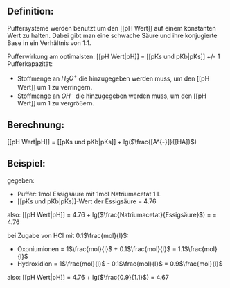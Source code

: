 
## Definition:
Puffersysteme werden benutzt um den [[pH Wert]] auf einem konstanten Wert zu halten.
Dabei gibt man eine schwache Säure und ihre konjugierte Base in ein Verhältnis von 1:1.

Pufferwirkung am optimalsten: [[pH Wert|pH]] = [[pKs und pKb|pKs]] +/- 1
Pufferkapazität: 
- Stoffmenge an $H_{3}O^{+}$ die hinzugegeben werden muss, um den [[pH Wert]] um 1 zu verringern.
- Stoffmenge an $OH^{-}$ die hinzugegeben werden muss, um den [[pH Wert]] um 1 zu vergrößern.

## Berechnung:
[[pH Wert|pH]] = [[pKs und pKb|pKs]] + lg($\frac{[A^{-}]}{[HA]}$) 


## Beispiel:
gegeben:
- Puffer: 1mol Essigsäure mit 1mol Natriumacetat 1 L
- [[pKs und pKb|pKs]]-Wert der Essigsäure = 4.76

also:
[[pH Wert|pH]] = 4.76 + lg($\frac{Natriumacetat}{Essigsäure}$) = = 4.76

bei Zugabe von HCl mit 0.1$\frac{mol}{l}$:
- Oxoniumionen = 1$\frac{mol}{l}$ + 0.1$\frac{mol}{l}$ = 1.1$\frac{mol}{l}$
- Hydroxidion = 1$\frac{mol}{l}$ - 0.1$\frac{mol}{l}$ = 0.9$\frac{mol}{l}$

also:
[[pH Wert|pH]] = 4.76 + lg($\frac{0.9}{1.1}$) = 4.67